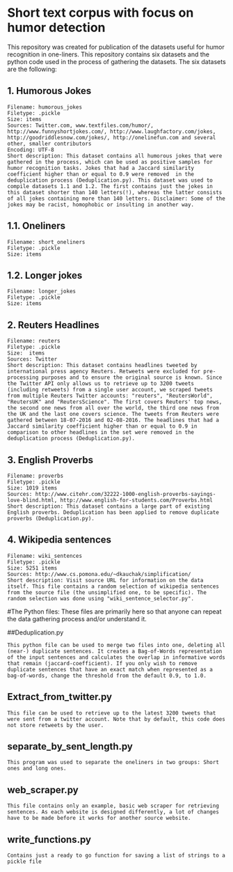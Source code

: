 # Short text corpus with focus on humor detection
This repository was created for publication of the datasets useful for humor recognition in one-liners. This repository contains six datasets and the python code used in the process of gathering the datasets. 
The six datasets are the following:

## 1. Humorous Jokes

    Filename: humorous_jokes
    Filetype: .pickle
    Size: items
    Sources: Twitter.com, www.textfiles.com/humor/, http://www.funnyshortjokes.com/, http://www.laughfactory.com/jokes, http://goodriddlesnow.com/jokes/, http://onelinefun.com and several other, smaller contributors
    Encoding: UTF-8
    Short description: This dataset contains all humorous jokes that were gathered in the process, which can be used as positive samples for humor recognition tasks. Jokes that had a Jaccard similarity coefficient higher than or equal to 0.9 were removed  in the deduplication process (Deduplication.py). This dataset was used to compile datasets 1.1 and 1.2. The first contains just the jokes in this dataset shorter than 140 letters(!), whereas the latter consists of all jokes containing more than 140 letters. Disclaimer: Some of the jokes may be racist, homophobic or insulting in another way.

## 1.1. Oneliners

    Filename: short_oneliners
    Filetype: .pickle
    Size: items
    
## 1.2. Longer jokes

    Filename: longer_jokes
    Filetype: .pickle
    Size: items
    
## 2. Reuters Headlines

    Filename: reuters
    Filetype: .pickle
    Size:  items
    Sources: Twitter
    Short description: This dataset contains headlines tweeted by international press agency Reuters. Retweets were excluded for pre-processing purposes and to ensure the original source is known. Since the Twitter API only allows us to retrieve up to 3200 tweets (including retweets) from a single user account, we scraped tweets from multiple Reuters Twitter accounts: "reuters", "ReutersWorld", "ReutersUK" and "ReutersScience". The first covers Reuters' top news, the second one news from all over the world, the third one news from the UK and the last one covers science. The tweets from Reuters were gathered between 18-07-2016 and 02-08-2016. The headlines that had a Jaccard similarity coefficient higher than or equal to 0.9 in comparison to other headlines in the set were removed in the deduplication process (Deduplication.py).

## 3. English Proverbs

    Filename: proverbs
    Filetype: .pickle
    Size: 1019 items
    Sources: http://www.citehr.com/32222-1000-english-proverbs-sayings-love-blind.html, http://www.english-for-students.com/Proverbs.html
    Short description: This dataset contains a large part of existing English proverbs. Deduplication has been applied to remove duplicate proverbs (Deduplication.py).

## 4. Wikipedia sentences

    Filename: wiki_sentences
    Filetype: .pickle
    Size: 5251 items
    Sources: http://www.cs.pomona.edu/~dkauchak/simplification/
    Short description: Visit source URL for information on the data itself. This file contains a random selection of wikipedia sentences from the source file (the unsimplified one, to be specific). The random selection was done using "wiki_sentence_selector.py".


#The Python files:
These files are primarily here so that anyone can repeat the data gathering process and/or understand it.

##Deduplication.py

    This python file can be used to merge two files into one, deleting all (near-) duplicate sentences. It creates a Bag-of-Words representation of the input sentences and calculates the overlap in informative words that remain (jaccard-coefficient). If you only wish to remove duplicate sentences that have an exact match when represented as a bag-of-words, change the threshold from the default 0.9, to 1.0.

## Extract_from_twitter.py

    This file can be used to retrieve up to the latest 3200 tweets that were sent from a twitter account. Note that by default, this code does not store retweets by the user.
    
## separate_by_sent_length.py

    This program was used to separate the oneliners in two groups: Short ones and long ones.
    
## web_scraper.py

    This file contains only an example, basic web scraper for retrieving sentences. As each website is designed differently, a lot of changes have to be made before it works for another source website.
    
## write_functions.py

    Contains just a ready to go function for saving a list of strings to a pickle file
